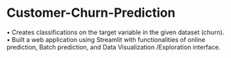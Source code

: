 # Customer-Churn-Prediction
• Creates classifications on the target variable in the given dataset (churn).
• Built a web application using Streamlit with functionalities of online prediction, Batch prediction, and Data Visualization
/Exploration interface.
